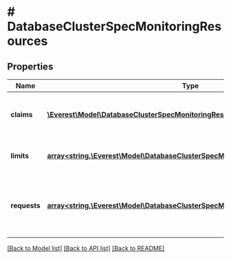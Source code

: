 # # DatabaseClusterSpecMonitoringResources

## Properties

Name | Type | Description | Notes
------------ | ------------- | ------------- | -------------
**claims** | [**\Everest\Model\DatabaseClusterSpecMonitoringResourcesClaimsInner[]**](DatabaseClusterSpecMonitoringResourcesClaimsInner.md) | Claims lists the names of resources, defined in spec.resourceClaims, that are used by this container.   This is an alpha field and requires enabling the DynamicResourceAllocation feature gate.   This field is immutable. It can only be set for containers. | [optional]
**limits** | [**array<string,\Everest\Model\DatabaseClusterSpecMonitoringResourcesLimitsValue>**](DatabaseClusterSpecMonitoringResourcesLimitsValue.md) | Limits describes the maximum amount of compute resources allowed. More info: https://kubernetes.io/docs/concepts/configuration/manage-resources-containers/ | [optional]
**requests** | [**array<string,\Everest\Model\DatabaseClusterSpecMonitoringResourcesLimitsValue>**](DatabaseClusterSpecMonitoringResourcesLimitsValue.md) | Requests describes the minimum amount of compute resources required. If Requests is omitted for a container, it defaults to Limits if that is explicitly specified, otherwise to an implementation-defined value. Requests cannot exceed Limits. More info: https://kubernetes.io/docs/concepts/configuration/manage-resources-containers/ | [optional]

[[Back to Model list]](../../README.md#models) [[Back to API list]](../../README.md#endpoints) [[Back to README]](../../README.md)
